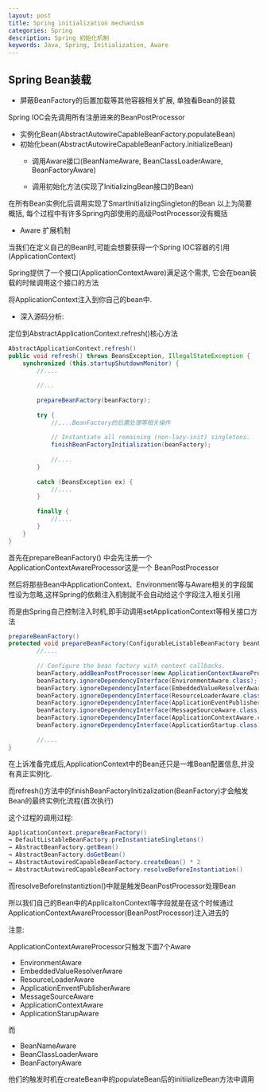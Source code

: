 ```yaml
---
layout: post
title: Spring initialization mechanism 
categories: Spring
description: Spring 初始化机制
keywords: Java, Spring, Initialization, Aware 
---
```


## Spring Bean装载

- 屏蔽BeanFactory的后置加载等其他容器相关扩展, 单独看Bean的装载

Spring IOC会先调用所有注册进来的BeanPostProcessor
 - 实例化Bean(AbstractAutowireCapableBeanFactory.populateBean)
 - 初始化bean(AbstractAutowireCapableBeanFactory.initializeBean)
    * 调用Aware接口(BeanNameAware, BeanClassLoaderAware, BeanFactoryAware)

    * 调用初始化方法(实现了InitializingBean接口的Bean)

在所有Bean实例化后调用实现了SmartInitializingSingleton的Bean
以上为简要概括, 每个过程中有许多Spring内部使用的高级PostProcessor没有概括

- Aware 扩展机制

当我们在定义自己的Bean时,可能会想要获得一个Spring IOC容器的引用(ApplicationContext)

Spring提供了一个接口(ApplicationContextAware)满足这个需求, 它会在bean装载的时候调用这个接口的方法

将ApplicationContext注入到你自己的bean中.

- 深入源码分析:

定位到AbstractApplicationContext.refresh()核心方法
```Java
AbstractApplicationContext.refresh()
public void refresh() throws BeansException, IllegalStateException {
    synchronized (this.startupShutdownMonitor) {
        //....
 
        //...
     
        prepareBeanFactory(beanFactory);
 
        try {
            //....BeanFactory的后置处理等相关操作
 
            // Instantiate all remaining (non-lazy-init) singletons.
            finishBeanFactoryInitialization(beanFactory);
 
            //....
        }
 
        catch (BeansException ex) {
            //....
        }
 
        finally {
            //....
        }
    }
}
```

首先在prepareBeanFactory() 中会先注册一个ApplicationContextAwareProcessor这是一个 BeanPostProcessor

然后将那些Bean中ApplicationContext、Environment等与Aware相关的字段属性设为忽略,这样Spring的依赖注入机制就不会自动给这个字段注入相关引用

而是由Spring自己控制注入时机,即手动调用setApplicationContext等相关接口方法
```Java
prepareBeanFactory()
protected void prepareBeanFactory(ConfigurableListableBeanFactory beanFactory) {
        //....
 
        // Configure the bean factory with context callbacks.
        beanFactory.addBeanPostProcessor(new ApplicationContextAwareProcessor(this));
        beanFactory.ignoreDependencyInterface(EnvironmentAware.class);
        beanFactory.ignoreDependencyInterface(EmbeddedValueResolverAware.class);
        beanFactory.ignoreDependencyInterface(ResourceLoaderAware.class);
        beanFactory.ignoreDependencyInterface(ApplicationEventPublisherAware.class);
        beanFactory.ignoreDependencyInterface(MessageSourceAware.class);
        beanFactory.ignoreDependencyInterface(ApplicationContextAware.class);
        beanFactory.ignoreDependencyInterface(ApplicationStartup.class);
 
        //....
}
```
在上诉准备完成后,ApplicationContext中的Bean还只是一堆Bean配置信息,并没有真正实例化.

而refresh()方法中的finishBeanFactoryInitizalization(BeanFactory)才会触发Bean的最终实例化流程(首次执行)

这个过程的调用过程:
```Java
ApplicationContext.prepareBeanFactory() 
→ DefaultListableBeanFactory.preInstantiateSingletons()
→ AbstractBeanFactory.getBean() 
→ AbstractBeanFactory.doGetBean() 
→ AbstractAutowiredCapableBeanFactory.createBean() * 2 
→ AbstractAutowiredCapableBeanFactory.resolveBeforeInstantiation()
```
而resolveBeforeInstantiztion()中就是触发BeanPostProcessor处理Bean

所以我们自己的Bean中的ApplicaitonContext等字段就是在这个时候通过ApplicationContextAwareProcessor(BeanPostProcessor)注入进去的

注意:

ApplicationContextAwareProcessor只触发下面7个Aware

- EnvironmentAware
- EmbeddedValueResolverAware
- ResourceLoaderAware
- ApplicationEnventPublisherAware
- MessageSourceAware
- ApplicationContextAware
- ApplicationStarupAware

而
- BeanNameAware
- BeanClassLoaderAware
- BeanFactoryAware

他们的触发时机在createBean中的populateBean后的initiializeBean方法中调用